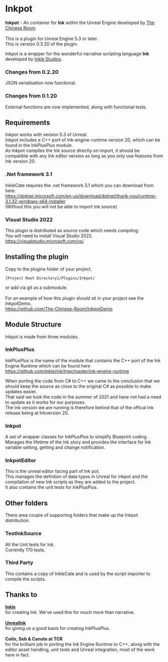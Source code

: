# Inkpot
**Inkpot** - An container for **Ink** within the Unreal Engine developed by [The Chinese Room](https://www.thechineseroom.co.uk/).<br><br>
This is a plugin for Unreal Engine 5.3 or later.<br>
This is version 0.3.20 of the plugin.</br>

Inkpot is a wrapper for the wonderful narrative scripting language **Ink** developed by [Inkle Studios](https://www.inklestudios.com/ink/).<br>

### Changes from 0.2.20
JSON serialisation now functional.

### Changes from 0.1.20
External functions are now implemented, along with functional tests.

## Requirements 
Inkpot works with version 5.3 of Unreal.<br>
Inkpot includes a C++ port of Ink-engine-runtime version 20, which can be found in the InkPlusPlus module.<br>
As Inkpot compiles the Ink source directly on import, it should be compatible with any Ink editor version as long as you only use features from Ink version 20.<br>

### .Net framework 3.1
InkleCate requires the .net framework 3.1 which you can download from here.<br>
https://dotnet.microsoft.com/en-us/download/dotnet/thank-you/runtime-3.1.32-windows-x64-installer <br>
(Without this you will not be able to import Ink source)<br>

### Visual Studio 2022
This plugin is distributed as source code which needs compiling.<br>
You will need to install Visual Studio 2022.<br>
https://visualstudio.microsoft.com/vs/<br>

## Installing the plugin
Copy to the plugins folder of your project.<br>

    [Project Root Directory]/Plugins/Inkpot/

or add via git as a submodule.<br><br>
For an example of how this plugin should sit in your project see the InkpotDemo.<br>
https://github.com/The-Chinese-Room/InkpotDemo

## Module Structure
Inkpot is made from three modules. <br>

### InkPlusPlus
InkPlusPlus is the name of the module that contains the C++ port of the Ink Engine Runtime which can be found here</br>
https://github.com/inkle/ink/tree/master/ink-engine-runtime

When porting the code from C# to C++ we came to the conclusion that we should keep the source as close to the original C# as possible to make updates easier. </br>
That said we took the code in the summer of 2021 and have not had a need to update as it works for our purposes. </br>
The Ink version we are running is therefore behind that of the offical Ink release being at Inkversion 20.</br>

### Inkpot 
A set of wrapper classes for InkPlusPlus to simplify Blueprint coding.<br>
Manages the lifetime of the Ink story and provides the interface for Ink variable setting, getting and change notification.<br>

### InkpotEditor 
This is the unreal editor facing part of Ink pot.</br>
This manages the defintion of data types in Unreal for inkpot and the compilation of new Ink scripts as they are added to the project.</br>
It also contains the unit tests for InkPlusPlus.</br>

## Other folders
There area couple of supporting folders that make up the Inkpot distribution.<br>

### TestInkSource
All the Unit tests for Ink.</br> 
Currently 170 tests.

### Third Party 
This contains a copy of InkleCate and is used by the script importer to compile the scripts.<br>

## Thanks to 
**[Inkle](https://www.inklestudios.com/)** </br>
for creating Ink. We've used this for much more than narrative.</br></br>
**[UnrealInk](https://github.com/DavidColson/UnrealInk)**</br>
for giving us a good basis for creating InkPlusPlus.</br></br>
**Colin, Seb & Canute at TCR**</br>
for the brilliant job in porting the Ink Engine Runtime to C++, along with the editor asset handling, unit tests and Unreal integration, most of the work here in fact.<br>
